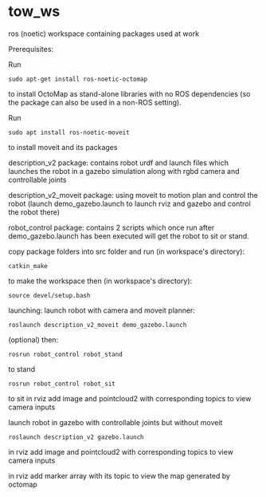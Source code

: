 # tow_ws
ros (noetic) workspace containing packages used at work

Prerequisites:

  Run

    sudo apt-get install ros-noetic-octomap
    
  to install OctoMap as stand-alone libraries with no ROS dependencies (so the package can also be used in a non-ROS setting).
  
  Run
  
    sudo apt install ros-noetic-moveit
    
  to install moveit and its packages

description_v2 package: contains robot urdf and launch files which launches the robot in a gazebo simulation along with rgbd camera and controllable joints

description_v2_moveit package: using moveit to motion plan and control the robot (launch demo_gazebo.launch to launch rviz and gazebo and control the robot there)

robot_control package: contains 2 scripts which once run after demo_gazebo.launch has been executed will get the robot to sit or stand.

copy package folders into src folder and run (in workspace's directory):
  
    catkin_make
  
to make the workspace then (in workspace's directory):

    source devel/setup.bash



launching:
  launch robot with camera and moveit planner:
  
    roslaunch description_v2_moveit demo_gazebo.launch
    
(optional) then:

    rosrun robot_control robot_stand
to stand

    rosrun robot_control robot_sit
    
to sit
in rviz add image and pointcloud2 with corresponding topics to view camera inputs
    
launch robot in gazebo with controllable joints but without moveit 

    roslaunch description_v2 gazebo.launch
    
  in rviz add image and pointcloud2 with corresponding topics to view camera inputs
  
  in rviz add marker array with its topic to view the map generated by octomap
